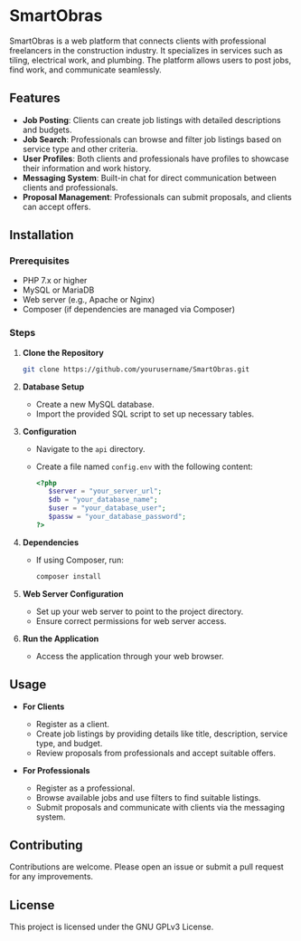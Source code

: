 # SmartObras

SmartObras is a web platform that connects clients with professional freelancers in the construction industry. It specializes in services such as tiling, electrical work, and plumbing. The platform allows users to post jobs, find work, and communicate seamlessly.

## Features

- **Job Posting**: Clients can create job listings with detailed descriptions and budgets.
- **Job Search**: Professionals can browse and filter job listings based on service type and other criteria.
- **User Profiles**: Both clients and professionals have profiles to showcase their information and work history.
- **Messaging System**: Built-in chat for direct communication between clients and professionals.
- **Proposal Management**: Professionals can submit proposals, and clients can accept offers.

## Installation

### Prerequisites

- PHP 7.x or higher
- MySQL or MariaDB
- Web server (e.g., Apache or Nginx)
- Composer (if dependencies are managed via Composer)

### Steps

1. **Clone the Repository**

    ```bash
    git clone https://github.com/yourusername/SmartObras.git
    ```

2. **Database Setup**

    - Create a new MySQL database.
    - Import the provided SQL script to set up necessary tables.

3. **Configuration**

    - Navigate to the `api` directory.
    - Create a file named `config.env` with the following content:

      ```php
      <?php
         $server = "your_server_url";
         $db = "your_database_name";
         $user = "your_database_user";
         $passw = "your_database_password";
      ?>
      ```

4. **Dependencies**

    - If using Composer, run:

      ```bash
      composer install
      ```

5. **Web Server Configuration**

    - Set up your web server to point to the project directory.
    - Ensure correct permissions for web server access.

6. **Run the Application**

    - Access the application through your web browser.

## Usage

- **For Clients**

  - Register as a client.
  - Create job listings by providing details like title, description, service type, and budget.
  - Review proposals from professionals and accept suitable offers.

- **For Professionals**

  - Register as a professional.
  - Browse available jobs and use filters to find suitable listings.
  - Submit proposals and communicate with clients via the messaging system.

## Contributing

Contributions are welcome. Please open an issue or submit a pull request for any improvements.

## License

This project is licensed under the GNU GPLv3 License.
